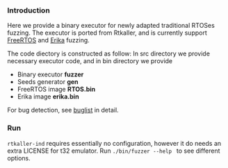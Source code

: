 ### Introduction
Here we provide a binary executor for newly adapted traditional RTOSes fuzzing.
The executor is ported from Rtkaller, and is currently support [FreeRTOS](https://github.com/FreeRTOS/FreeRTOS) and [Erika](https://github.com/evidence/erika3) fuzzing.

The code diectory is constructed as follow:
In src directory we provide necessary executor code, and in bin directory we provide 
- Binary executor __fuzzer__ 
- Seeds generator __gen__
- FreeRTOS image __RTOS.bin__
- Erika image __erika.bin__

For bug detection, see [buglist](../../docs/buglist.md) in detail.

### Run
`rtkaller-ind` requires essentially no configuration, however it do needs an extra LICENSE for t32 emulator. Run ```./bin/fuzzer --help ``` to see different options.

